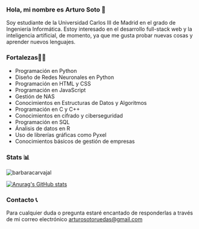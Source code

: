 ### Hola, mi nombre es Arturo Soto 👋
Soy estudiante de la Universidad Carlos III de Madrid en el grado de Ingeniería Informática.
Estoy interesado en el desarrollo full-stack web y la inteligencia artificial, de momento, ya que me gusta probar nuevas cosas y aprender nuevos lenguajes.
### Fortalezas💪🏽
- Programación en Python
- Diseño de Redes Neuronales en Python
- Programación en HTML y CSS
- Programación en JavaScript
- Gestión de NAS
- Conocimientos en Estructuras de Datos y Algoritmos
- Programación en C y C++
- Conocimientos en cifrado y ciberseguridad
- Programación en SQL
- Ánalisis de datos en R
- Uso de librerías gráficas como Pyxel
- Conocimientos básicos de gestión de empresas

### Stats 📊
<p><img align="center" src="https://github-readme-stats.vercel.app/api/top-langs?username=4rtux&show_icons=true&locale=en&layout=compact" alt="barbaracarvajal" /></p>

[![Anurag's GitHub stats](https://github-readme-stats.vercel.app/api?username=4rtux)](https://github.com/anuraghazra/github-readme-stats)

### Contacto 📞
Para cualquier duda o pregunta estaré encantado de responderlas a través de mi correo electrónico [arturosotoruedas@gmail.com](mailto:arturosotoruedas@gmail.com)

<!--
**4rtux/4rtux** is a ✨ _special_ ✨ repository because its `README.md` (this file) appears on your GitHub profile.

Here are some ideas to get you started:

- 🔭 I’m currently working on ...
- 🌱 I’m currently learning ...
- 👯 I’m looking to collaborate on ...
- 🤔 I’m looking for help with ...
- 💬 Ask me about ...
- 📫 How to reach me: ...
- 😄 Pronouns: ...
- ⚡ Fun fact: ...

-->
